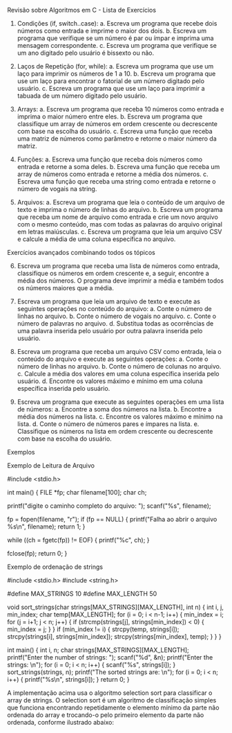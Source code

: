 Revisão sobre Algoritmos em C - Lista de Exercícios


1) Condições (if, switch..case):
a. Escreva um programa que recebe dois números como entrada e imprime o maior dos dois.
b. Escreva um programa que verifique se um número é par ou ímpar e imprima uma mensagem correspondente.
c. Escreva um programa que verifique se um ano digitado pelo usuário é bissexto ou não.

2) Laços de Repetição (for, while):
a. Escreva um programa que use um laço para imprimir os números de 1 a 10.
b. Escreva um programa que use um laço para encontrar o fatorial de um número digitado pelo usuário.
c. Escreva um programa que use um laço para imprimir a tabuada de um número digitado pelo usuário.

3) Arrays:
a. Escreva um programa que receba 10 números como entrada e imprima o maior número entre eles.
b. Escreva um programa que classifique um array de números em ordem crescente ou decrescente com base na escolha do usuário.
c. Escreva uma função que receba uma matriz de números como parâmetro e retorne o maior número da matriz.

4) Funções:
a. Escreva uma função que receba dois números como entrada e retorne a soma deles.
b. Escreva uma função que receba um array de números como entrada e retorne a média dos números.
c. Escreva uma função que receba uma string como entrada e retorne o número de vogais na string.

5) Arquivos:
a. Escreva um programa que leia o conteúdo de um arquivo de texto e imprima o número de linhas do arquivo.
b. Escreva um programa que receba um nome de arquivo como entrada e crie um novo arquivo com o mesmo conteúdo, mas com todas as palavras do arquivo original em letras maiúsculas.
c. Escreva um programa que leia um arquivo CSV e calcule a média de uma coluna específica no arquivo.

Exercícios avançados combinando todos os tópicos

6) Escreva um programa que receba uma lista de números como entrada, classifique os números em ordem crescente e, a seguir, encontre a média dos números. O programa deve imprimir a média e também todos os números maiores que a média.

7) Escreva um programa que leia um arquivo de texto e execute as seguintes operações no conteúdo do arquivo:
a. Conte o número de linhas no arquivo.
b. Conte o número de vogais no arquivo.
c. Conte o número de palavras no arquivo.
d. Substitua todas as ocorrências de uma palavra inserida pelo usuário por outra palavra inserida pelo usuário.

8) Escreva um programa que receba um arquivo CSV como entrada, leia o conteúdo do arquivo e execute as seguintes operações:
a. Conte o número de linhas no arquivo.
b. Conte o número de colunas no arquivo.
c. Calcule a média dos valores em uma coluna específica inserida pelo usuário.
d. Encontre os valores máximo e mínimo em uma coluna específica inserida pelo usuário.

9) Escreva um programa que execute as seguintes operações em uma lista de números:
a. Encontre a soma dos números na lista.
b. Encontre a média dos números na lista.
c. Encontre os valores máximo e mínimo na lista.
d. Conte o número de números pares e ímpares na lista.
e. Classifique os números na lista em ordem crescente ou decrescente com base na escolha do usuário.

 
Exemplos

Exemplo de Leitura de Arquivo

#include <stdio.h>

int main() {
   FILE *fp;
   char filename[100];
   char ch;

   printf("digite o caminho completo do arquivo: ");
   scanf("%s", filename);

   fp = fopen(filename, "r");
   if (fp == NULL) {
       printf("Falha ao abrir o arquivo %s\n", filename);
       return 1;
   }

   while ((ch = fgetc(fp)) != EOF) {
       printf("%c", ch);
   }

   fclose(fp);
   return 0;
}


Exemplo de ordenação de strings

#include <stdio.h>
#include <string.h>

#define MAX_STRINGS 10
#define MAX_LENGTH 50

void sort_strings(char strings[MAX_STRINGS][MAX_LENGTH], int n) {
   int i, j, min_index;
   char temp[MAX_LENGTH];
   for (i = 0; i < n-1; i++) {
       min_index = i;
       for (j = i+1; j < n; j++) {
           if (strcmp(strings[j], strings[min_index]) < 0) {
               min_index = j;
           }
       }
       if (min_index != i) {
           strcpy(temp, strings[i]);
           strcpy(strings[i], strings[min_index]);
           strcpy(strings[min_index], temp);
       }
   }
}

int main() {
   int i, n;
   char strings[MAX_STRINGS][MAX_LENGTH];
   printf("Enter the number of strings: ");
   scanf("%d", &n);
   printf("Enter the strings: \n");
   for (i = 0; i < n; i++) {
       scanf("%s", strings[i]);
   }
   sort_strings(strings, n);
   printf("The sorted strings are: \n");
   for (i = 0; i < n; i++) {
       printf("%s\n", strings[i]);
   }
   return 0;
}

A implementação acima usa o algoritmo selection sort para classificar o array de strings. O selection sort é um algoritmo de classificação simples que funciona encontrando repetidamente o elemento mínimo da parte não ordenada do array e trocando-o pelo primeiro elemento da parte não ordenada, conforme ilustrado abaixo:

 



